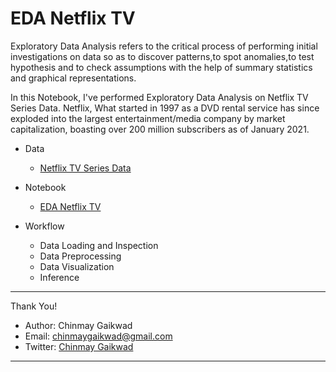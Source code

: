 # EDA Netflix TV

Exploratory Data Analysis refers to the critical process of performing initial investigations on data so as to discover patterns,to spot anomalies,to test hypothesis and to check assumptions with the help of summary statistics and graphical representations.

In this Notebook, I've performed Exploratory Data Analysis on Netflix TV Series Data. Netflix, What started in 1997 as a DVD rental service has since exploded into the largest entertainment/media company by market capitalization, boasting over 200 million subscribers as of January 2021.

- Data
  - [Netflix TV Series Data](https://github.com/GaikwadChinmay/EDA-Netflix-TV/blob/main/netflix_data.csv)
- Notebook
  - [EDA Netflix TV](https://github.com/GaikwadChinmay/EDA-Netflix-TV/blob/main/EDA%20Netflix%20TV%20.ipynb)

- Workflow
  - Data Loading and Inspection
  - Data Preprocessing
  - Data Visualization
  - Inference 

-------------------------------------------------

Thank You!

- Author: Chinmay Gaikwad
- Email: [chinmaygaikwad@gmail.com](chinmaygaikwad@gmail.com)
- Twitter: [Chinmay Gaikwad](https://twitter.com/GaikwadChinmay)

-------------------------------------------------
